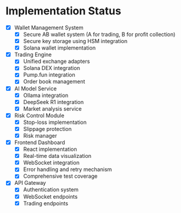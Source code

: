 # Implementation Status

- [x] Wallet Management System
  - [x] Secure AB wallet system (A for trading, B for profit collection)
  - [x] Secure key storage using HSM integration
  - [x] Solana wallet implementation

- [x] Trading Engine
  - [x] Unified exchange adapters
  - [x] Solana DEX integration
  - [x] Pump.fun integration
  - [x] Order book management

- [x] AI Model Service
  - [x] Ollama integration
  - [x] DeepSeek R1 integration
  - [x] Market analysis service

- [x] Risk Control Module
  - [x] Stop-loss implementation
  - [x] Slippage protection
  - [x] Risk manager

- [x] Frontend Dashboard
  - [x] React implementation
  - [x] Real-time data visualization
  - [x] WebSocket integration
  - [x] Error handling and retry mechanism
  - [x] Comprehensive test coverage

- [x] API Gateway
  - [x] Authentication system
  - [x] WebSocket endpoints
  - [x] Trading endpoints
